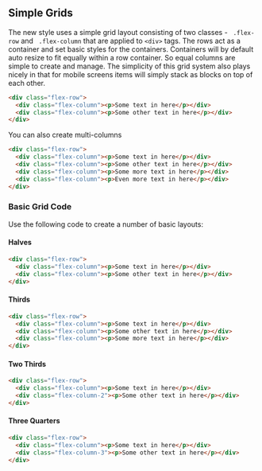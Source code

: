 ## Simple Grids

The new style uses a simple grid layout consisting of two classes - ``` .flex-row``` and ``` .flex-column``` that are applied to ```<div>``` tags. The rows act as a container and set basic styles for the containers. Containers will by default auto resize to fit equally within a row container. So equal columns are simple to create and manage. The simplicity of this grid system also plays nicely in that for mobile screens items will simply stack as blocks on top of each other.

```html
<div class="flex-row">
  <div class="flex-column"><p>Some text in here</p></div>
  <div class="flex-column"><p>Some other text in here</p></div>
</div>
```

You can also create multi-columns

```html
<div class="flex-row">
  <div class="flex-column"><p>Some text in here</p></div>
  <div class="flex-column"><p>Some other text in here</p></div>
  <div class="flex-column"><p>Some more text in here</p></div>
  <div class="flex-column"><p>Even more text in here</p></div>
</div>
```

### Basic Grid Code

Use the following code to create a number of basic layouts:

#### Halves

```html
<div class="flex-row">
  <div class="flex-column"><p>Some text in here</p></div>
  <div class="flex-column"><p>Some other text in here</p></div>
</div>
```
#### Thirds

```html
<div class="flex-row">
  <div class="flex-column"><p>Some text in here</p></div>
  <div class="flex-column"><p>Some other text in here</p></div>
  <div class="flex-column"><p>Some more text in here</p></div>
</div>
```

#### Two Thirds

```html
<div class="flex-row">
  <div class="flex-column"><p>Some text in here</p></div>
  <div class="flex-column-2"><p>Some other text in here</p></div>
</div>
```

#### Three Quarters

```html
<div class="flex-row">
  <div class="flex-column"><p>Some text in here</p></div>
  <div class="flex-column-3"><p>Some other text in here</p></div>
</div>
```
